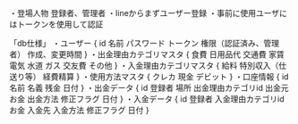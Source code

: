 ・登場人物
登録者、管理者
・lineからまずユーザー登録
・事前に使用ユーザにはトークンを使用して認証

「db仕様」
・ユーザー
{
    id
    名前
    パスワード
    トークン
    権限（認証済み、管理者）
    作成、変更時間
}
・出金理由カテゴリマスタ
{
    食費
    日用品代
    交通費
    家賃
    電気
    水道
    ガス
    交友費
    その他
}
・入金理由カテゴリマスタ
{
    給料
    特別収入（仕送り等）
    経費精算
}
・使用方法マスタ
{
    クレカ
    現金
    デビット
}
・口座情報
{
    id
    名前
    名義
    残金
    日付
}
・出金データ
{
    id
    登録者
    場所
    出金理由カテゴリid
    出金元
    お金
    出金方法
    修正フラグ
    日付
}
・入金データ
{
    id
    登録者
    入金理由カテゴリid
    お金
    入金先
    入金方法
    修正フラグ
    日付
}